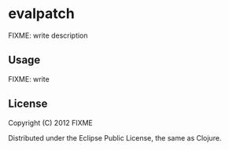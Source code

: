 # evalpatch

FIXME: write description

## Usage

FIXME: write

## License

Copyright (C) 2012 FIXME

Distributed under the Eclipse Public License, the same as Clojure.
